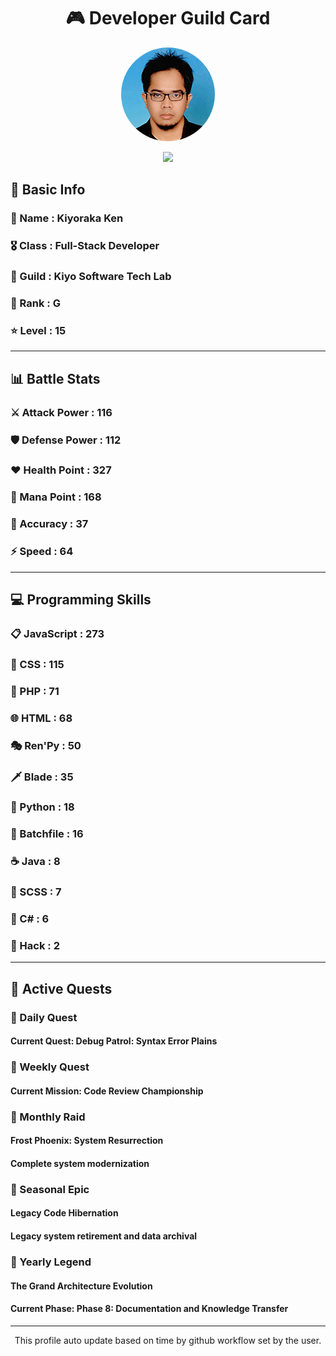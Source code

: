 <div align="center">

# 🎮 Developer Guild Card

<!-- Replace with your profile image -->
<img src="./assets/profile.png" width="150" height="150" style="border-radius: 50%"/>

![](https://komarev.com/ghpvc/?username=Kiyoraka&style=flat)
</div>

##  📌 Basic Info
### 👤 Name : Kiyoraka Ken
### 🎖️ Class : Full-Stack Developer
### 🎪 Guild : Kiyo Software Tech Lab 
### 🔰 Rank : G 
### ⭐ Level : 15

---
## 📊 Battle Stats

### ⚔️ Attack Power  : 116 
### 🛡️ Defense Power : 112 
### ❤️ Health Point  : 327 
### 🔮 Mana Point    : 168 
### 🎯 Accuracy      : 37 
### ⚡ Speed         : 64

---
## 💻 Programming Skills

### 📋 JavaScript : 273
### 🎨 CSS : 115
### 🐘 PHP : 71
### 🌐 HTML : 68
### 🎭 Ren'Py : 50
### 🗡️ Blade : 35
### 🐍 Python : 18
### 📝 Batchfile : 16
### ☕ Java : 8
### 📝 SCSS : 7
### 🎯 C# : 6
### 📝 Hack : 2

---
## 📜 Active Quests

### 🌅 Daily Quest

#### Current Quest: Debug Patrol: Syntax Error Plains

### 📅 Weekly Quest
#### Current Mission: Code Review Championship

### 🌙 Monthly Raid
#### Frost Phoenix: System Resurrection
#### Complete system modernization

### 🌠 Seasonal Epic
#### Legacy Code Hibernation
#### Legacy system retirement and data archival

### 👑 Yearly Legend
#### The Grand Architecture Evolution
#### Current Phase: Phase 8: Documentation and Knowledge Transfer

---
<div align="center">
  This profile auto update based on time by github workflow set by the user.
</div>